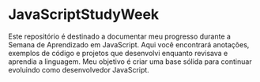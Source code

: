 # JavaScriptStudyWeek
Este repositório é destinado a documentar meu progresso durante a Semana de Aprendizado em JavaScript. Aqui você encontrará anotações, exemplos de código e projetos que desenvolvi enquanto revisava e aprendia a linguagem. Meu objetivo é criar uma base sólida para continuar evoluindo como desenvolvedor JavaScript.
